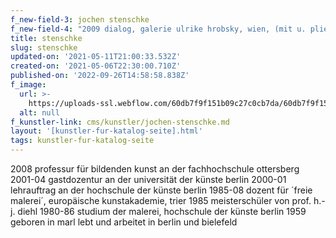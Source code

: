 ```yaml
---
f_new-field-3: jochen stenschke
f_new-field-4: "2009 dialog, galerie ulrike hrobsky, wien, (mit u. plieschnig) essenheimer geste, essenheimer kunstverein, essenheim in einem nu, kunsthalle trier art felchlin, zürich bilder im schwarzen kasten, kokerei zollverein, essen2008 in einem nu, kunstverein münsterland, coesfeld speicher, zentrum für interdisziplinäre forschung der universität bielefeld (zif), bielefeld flow, galerie im studio, wdr bielefeld spur & indigo, galerie angelika harthan, stuttgart 2007 flow, galerie robert drees, hannover vivace, galerie marianne grob, berlin 2005 galerie ulrike hrobsky, wien 2004 in einem nu, galerie angelika harthan, stuttgart galerie marianne grob, berlin 2003 unter oberlichtern, museum liner appenzell (mit s. windelen), appenzell/schweiz 2002 galerie rothe, frankfurt gesten, galerie robert drees, hannover 2001 galerie marianne grob, berlin zeitströme, kunsthalle trier, trier galerie angelika harthan, stuttgart zeitströme, galerie der stadt sindelfingen, sindelfingen 2000 galerie robert drees, hannover 1999 galerie rothe, frankfurt 1998 haus harig, hannover galerie marianne grob, berlin \bgalerie francoise heitsch, münchen 1996 südbahnhof krefeld, krefeld galerie westernhagen, köln galerie marianne grob, berlin galerie francoise heitsch, münchen 1995 ´wet paint´, kunsthalle, trier 1994 voxxx-galerie, chemnitz haut-ausstellungsprojekt hüls-troisdorf ag, troisdorf galerie westernhagen, köln galerie ressel (mit jochen fischer), wiesbaden 1992 galerie 86, trier galerie westernhagen, köln 1991 galerie am kleinen markt, mannheim galerie westernhagen, galerie asperger, berlin 1990 eisenhalle, berlin galerie ressel, wiesbaden 1989 eisenhalle, berlin galerie westernhagen, köln 1988 galerie westernhagen, köln1987 galerie palais walderdorff, trier 1886 galerie westernhagen, köln"
title: stenschke
slug: stenschke
updated-on: '2021-05-11T21:00:33.532Z'
created-on: '2021-05-06T22:30:00.710Z'
published-on: '2022-09-26T14:58:58.838Z'
f_image:
  url: >-
    https://uploads-ssl.webflow.com/60db7f9f151b09c27c0cb7da/60db7f9f151b09171a0cb9c9_stenschke.jpg
  alt: null
f_kunstler-link: cms/kunstler/jochen-stenschke.md
layout: '[kunstler-fur-katalog-seite].html'
tags: kunstler-fur-katalog-seite
---
```


2008 professur für bildenden kunst an der fachhochschule ottersberg 2001-04 gastdozentur an der universität der künste berlin 2000-01 lehrauftrag an der hochschule der künste berlin 1985-08 dozent für ´freie malerei´, europäische kunstakademie, trier 1985 meisterschüler von prof. h.-j. diehl 1980-86 studium der malerei, hochschule der künste berlin 1959 geboren in marl lebt und arbeitet in berlin und bielefeld
